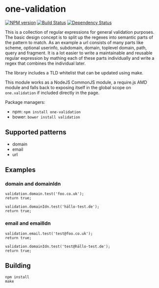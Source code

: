 # one-validation

[![NPM version](https://badge.fury.io/js/one-validation.png)](http://badge.fury.io/js/one-validation)
[![Build Status](https://travis-ci.org/One-com/one-validation.png?branch=master)](https://travis-ci.org/One-com/one-validation)
[![Dependency Status](https://david-dm.org/One-com/one-validation.png)](https://david-dm.org/One-com/one-validation)

This is a collection of regular expressions for general validation purposes.
The basic design concept is to split up the regexes into semantic parts of the pattern to match.
As an example a url consists of many parts like scheme, optional userinfo, subdomain, domain, toplevel domain, path, query and fragment.
It is a lot easier to write a maintainable and reusable regular expression by mathing each of these parts individually and write a regex that combines the individual later.

The library includes a TLD whitelist that can be updated using make.

This module works as a NodeJS CommonJS module, a require.js AMD module and falls back to exposing itself in the global scope on `one.validation` if included directly in the page.

Package managers:
* npm: `npm install one-validation`
* bower: `bower install validation`

## Supported patterns

* domain
* email
* url

## Examples

### domain and domainIdn

```
validation.domain.test('foo.co.uk');
return true;
```

```
validation.domainIdn.test('hällo-test.de');
return true;
```

### email and emailIdn

```
validation.email.test('test@foo.co.uk');
return true;
```

```
validation.domainIdn.test('test@hällo-test.de');
return true;
```

## Building

```
npm install
make
```
